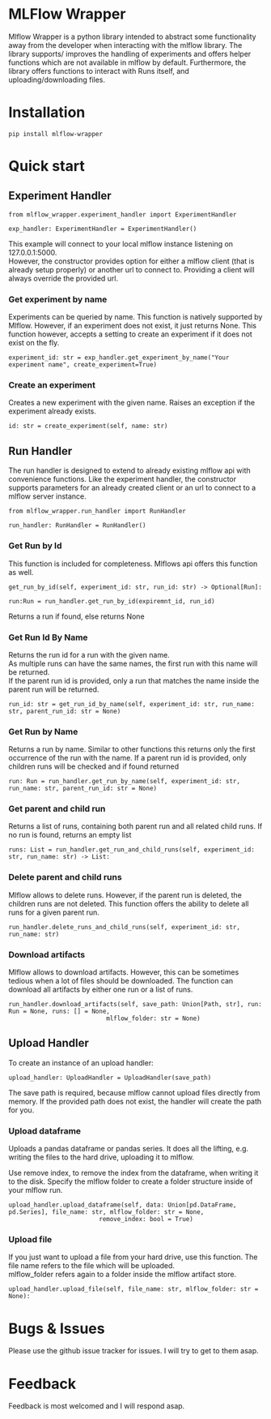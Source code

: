 # MLFlow Wrapper

Mlflow Wrapper is a python library intended to abstract some functionality away from the developer
when interacting with the mlflow library. 
The library supports/ improves the handling of experiments and offers helper functions which are not available in mlflow by default.
Furthermore, the library offers functions to interact with Runs itself, and uploading/downloading files.



# Installation

```pip install mlflow-wrapper```


# Quick start

## Experiment Handler


```
from mlflow_wrapper.experiment_handler import ExperimentHandler

exp_handler: ExperimentHandler = ExperimentHandler()
```

This example will connect to your local mlflow instance listening on 127.0.0.1:5000.  
However, the constructor provides option for either a mlflow client (that is already setup properly) 
or another url to connect to. Providing a client will always override the provided url.

### Get experiment by name
Experiments can be queried by name. This function is natively supported by Mlflow. 
However, if an experiment does not exist, it just returns None. 
This function however, accepts a setting to create an experiment if it does not exist on the fly.  

```
experiment_id: str = exp_handler.get_experiment_by_name("Your experiment name", create_experiment=True)
```

### Create an experiment

Creates a new experiment with the given name. Raises an exception if the experiment already exists.

```
id: str = create_experiment(self, name: str) 
```


## Run Handler

The run handler is designed to extend to already existing mlflow api with convenience functions.
Like the experiment handler, the constructor supports parameters for an already created client or an
url to connect to a mlflow server instance.

```
from mlflow_wrapper.run_handler import RunHandler

run_handler: RunHandler = RunHandler()
```

### Get Run by Id
This function is included for completeness. Mlflows api offers this function as well.

```
get_run_by_id(self, experiment_id: str, run_id: str) -> Optional[Run]:

run:Run = run_handler.get_run_by_id(expiremnt_id, run_id)

```

Returns a run if found, else returns None

### Get Run Id By Name

Returns the run id for a run with the given name.  
As multiple runs can have the same names, the first run with this name will be returned.  
If the parent run id is provided, only a run that matches the name inside the parent run will be returned.


```
run_id: str = get_run_id_by_name(self, experiment_id: str, run_name: str, parent_run_id: str = None)

```


### Get Run by Name

Returns a run by name. Similar to other functions this returns only the first occurrence of the run with the name.
If a parent run id is provided, only children runs will be checked and if found returned

```
run: Run = run_handler.get_run_by_name(self, experiment_id: str, run_name: str, parent_run_id: str = None)
```


### Get parent and child run
Returns a list of runs, containing both parent run and all related child runs.
If no run is found, returns an empty list

```
runs: List = run_handler.get_run_and_child_runs(self, experiment_id: str, run_name: str) -> List:
```

### Delete parent and child runs

Mlflow allows to delete runs. However, if the parent run is deleted, the children runs are not deleted.
This function offers the ability to delete all runs for a given parent run.

```
run_handler.delete_runs_and_child_runs(self, experiment_id: str, run_name: str)
```


### Download artifacts

Mlflow allows to download artifacts. However, this can be sometimes tedious when a lot of files should be downloaded.
The function can download all artifacts by either one run or a list of runs.

```
run_handler.download_artifacts(self, save_path: Union[Path, str], run: Run = None, runs: [] = None,
                           mlflow_folder: str = None)
```


## Upload Handler

To create an instance of an upload handler:

```
upload_handler: UploadHandler = UploadHandler(save_path)

```

The save path is required, because mlflow cannot upload files directly from memory.
If the provided path does not exist, the handler will create the path for you.


### Upload dataframe

Uploads a pandas dataframe or pandas series. It does all the lifting, e.g. writing the files 
to the hard drive, uploading it to mlflow.

Use remove index, to remove the index from the dataframe, when writing it to the disk.
Specify the mlflow folder to create a folder structure inside of your mlflow run.

```
upload_handler.upload_dataframe(self, data: Union[pd.DataFrame, pd.Series], file_name: str, mlflow_folder: str = None,
                         remove_index: bool = True)
```

### Upload file

If you just want to upload a file from your hard drive, use this function.
The file name refers to the file which will be uploaded.  
mlflow_folder refers again to a folder inside the mlflow artifact store.

```
upload_handler.upload_file(self, file_name: str, mlflow_folder: str = None):
```




# Bugs & Issues

Please use the github issue tracker for issues. I will try to get to them asap.

# Feedback

Feedback is most welcomed and I will respond asap.

